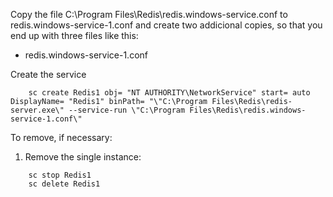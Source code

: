

Copy the file C:\Program Files\Redis\redis.windows-service.conf to redis.windows-service-1.conf and create two addicional copies, so that you end up with three files like this:

* redis.windows-service-1.conf

Create the service

```Batch
    sc create Redis1 obj= "NT AUTHORITY\NetworkService" start= auto DisplayName= "Redis1" binPath= "\"C:\Program Files\Redis\redis-server.exe\" --service-run \"C:\Program Files\Redis\redis.windows-service-1.conf\"
```

 
To remove, if necessary:

1. Remove the single instance:

```
    sc stop Redis1
    sc delete Redis1
```
